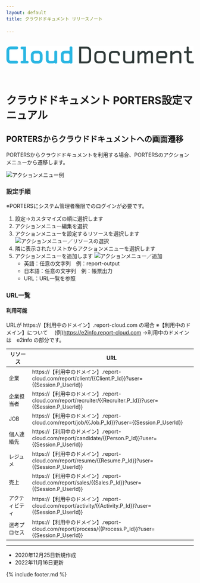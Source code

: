 ```yaml
---
layout: default
title: クラウドドキュメント リリースノート

---
```


<br>
<div align="center">
<img src="images/logo-type.png" alt="クラウドドキュメント" title="クラウドドキュメント">
</div>
<br><br>

# クラウドドキュメント PORTERS設定マニュアル

## PORTERSからクラウドドキュメントへの画面遷移

PORTERSからクラウドドキュメントを利用する場合、PORTERSのアクションメニューから遷移します。

![アクションメニュー例](images/hrbc/hrbc_actionmenu_1.png)

### 設定手順

※PORTERSにシステム管理者権限でのログインが必要です。

1. 設定→カスタマイズの順に選択します
2. アクションメニュー編集を選択
3. アクションメニューを設定するリソースを選択します
   ![アクションメニュー／リソースの選択](images/hrbc/hrbc_actionmenu_2.png)
4. 隣に表示されたリストからアクションメニューを選択します
5. アクションメニューを追加します
   ![アクションメニュー／追加](images/hrbc/hrbc_actionmenu_3.png)
    * 英語：任意の文字列　例：report-output
    * 日本語：任意の文字列　例：帳票出力
    * URL：URL一覧を参照

### URL一覧

#### 利用可能

URLが https://【利用中のドメイン】.report-cloud.com の場合
※【利用中のドメイン】について
　(例)https://e2info.report-cloud.com →利用中のドメインは　e2info の部分です。

|リソース|URL|
|-----|-----|
|企業|https://【利用中のドメイン】.report-cloud.com/report/client/\{\{Client.P_Id\}\}?user=\{\{Session.P_UserId\}\}|
|企業担当者|https://【利用中のドメイン】.report-cloud.com/report/recruiter/\{\{Recruiter.P_Id\}\}?user=\{\{Session.P_UserId\}\}|
|JOB|https://【利用中のドメイン】.report-cloud.com/report/job/\{\{Job.P_Id\}\}?user=\{\{Session.P_UserId\}\}|
|個人連絡先|https://【利用中のドメイン】.report-cloud.com/report/candidate/\{\{Person.P_Id\}\}?user=\{\{Session.P_UserId\}\}|
|レジュメ|https://【利用中のドメイン】.report-cloud.com/report/resume/\{\{Resume.P_Id\}\}?user=\{\{Session.P_UserId\}\}|
|売上|https://【利用中のドメイン】.report-cloud.com/report/sales/\{\{Sales.P_Id\}\}?user=\{\{Session.P_UserId\}\}|
|アクティビティ|https://【利用中のドメイン】.report-cloud.com/report/activity/\{\{Activity.P_Id\}\}?user=\{\{Session.P_UserId\}\}|
|選考プロセス|https://【利用中のドメイン】.report-cloud.com/report/process/\{\{Process.P_Id\}\}?user=\{\{Session.P_UserId\}\}|


-----
* 2020年12月25日新規作成
* 2022年11月16日更新

{% include footer.md %}

